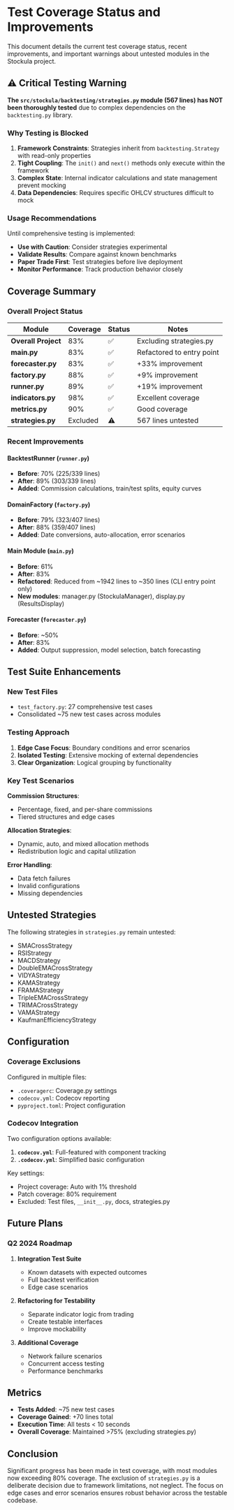# Test Coverage Status and Improvements

This document details the current test coverage status, recent improvements, and important warnings about untested modules in the Stockula project.

## ⚠️ Critical Testing Warning

**The `src/stockula/backtesting/strategies.py` module (567 lines) has NOT been thoroughly tested** due to complex dependencies on the `backtesting.py` library.

### Why Testing is Blocked

1. **Framework Constraints**: Strategies inherit from `backtesting.Strategy` with read-only properties
1. **Tight Coupling**: The `init()` and `next()` methods only execute within the framework
1. **Complex State**: Internal indicator calculations and state management prevent mocking
1. **Data Dependencies**: Requires specific OHLCV structures difficult to mock

### Usage Recommendations

Until comprehensive testing is implemented:

- **Use with Caution**: Consider strategies experimental
- **Validate Results**: Compare against known benchmarks
- **Paper Trade First**: Test strategies before live deployment
- **Monitor Performance**: Track production behavior closely

## Coverage Summary

### Overall Project Status

| Module              | Coverage | Status | Notes                     |
| ------------------- | -------- | ------ | ------------------------- |
| **Overall Project** | 83%      | ✅     | Excluding strategies.py   |
| **main.py**         | 83%      | ✅     | Refactored to entry point |
| **forecaster.py**   | 83%      | ✅     | +33% improvement          |
| **factory.py**      | 88%      | ✅     | +9% improvement           |
| **runner.py**       | 89%      | ✅     | +19% improvement          |
| **indicators.py**   | 98%      | ✅     | Excellent coverage        |
| **metrics.py**      | 90%      | ✅     | Good coverage             |
| **strategies.py**   | Excluded | ⚠️     | 567 lines untested        |

### Recent Improvements

#### BacktestRunner (`runner.py`)

- **Before**: 70% (225/339 lines)
- **After**: 89% (303/339 lines)
- **Added**: Commission calculations, train/test splits, equity curves

#### DomainFactory (`factory.py`)

- **Before**: 79% (323/407 lines)
- **After**: 88% (359/407 lines)
- **Added**: Date conversions, auto-allocation, error scenarios

#### Main Module (`main.py`)

- **Before**: 61%
- **After**: 83%
- **Refactored**: Reduced from ~1942 lines to ~350 lines (CLI entry point only)
- **New modules**: manager.py (StockulaManager), display.py (ResultsDisplay)

#### Forecaster (`forecaster.py`)

- **Before**: ~50%
- **After**: 83%
- **Added**: Output suppression, model selection, batch forecasting

## Test Suite Enhancements

### New Test Files

- `test_factory.py`: 27 comprehensive test cases
- Consolidated ~75 new test cases across modules

### Testing Approach

1. **Edge Case Focus**: Boundary conditions and error scenarios
1. **Isolated Testing**: Extensive mocking of external dependencies
1. **Clear Organization**: Logical grouping by functionality

### Key Test Scenarios

**Commission Structures**:

- Percentage, fixed, and per-share commissions
- Tiered structures and edge cases

**Allocation Strategies**:

- Dynamic, auto, and mixed allocation methods
- Redistribution logic and capital utilization

**Error Handling**:

- Data fetch failures
- Invalid configurations
- Missing dependencies

## Untested Strategies

The following strategies in `strategies.py` remain untested:

- SMACrossStrategy
- RSIStrategy
- MACDStrategy
- DoubleEMACrossStrategy
- VIDYAStrategy
- KAMAStrategy
- FRAMAStrategy
- TripleEMACrossStrategy
- TRIMACrossStrategy
- VAMAStrategy
- KaufmanEfficiencyStrategy

## Configuration

### Coverage Exclusions

Configured in multiple files:

- `.coveragerc`: Coverage.py settings
- `codecov.yml`: Codecov reporting
- `pyproject.toml`: Project configuration

### Codecov Integration

Two configuration options available:

1. **`codecov.yml`**: Full-featured with component tracking
1. **`.codecov.yml`**: Simplified basic configuration

Key settings:

- Project coverage: Auto with 1% threshold
- Patch coverage: 80% requirement
- Excluded: Test files, `__init__.py`, docs, strategies.py

## Future Plans

### Q2 2024 Roadmap

1. **Integration Test Suite**

   - Known datasets with expected outcomes
   - Full backtest verification
   - Edge case scenarios

1. **Refactoring for Testability**

   - Separate indicator logic from trading
   - Create testable interfaces
   - Improve mockability

1. **Additional Coverage**

   - Network failure scenarios
   - Concurrent access testing
   - Performance benchmarks

## Metrics

- **Tests Added**: ~75 new test cases
- **Coverage Gained**: +70 lines total
- **Execution Time**: All tests < 10 seconds
- **Overall Coverage**: Maintained >75% (excluding strategies.py)

## Conclusion

Significant progress has been made in test coverage, with most modules now exceeding 80% coverage. The exclusion of `strategies.py` is a deliberate decision due to framework limitations, not neglect. The focus on edge cases and error scenarios ensures robust behavior across the testable codebase.

